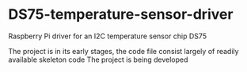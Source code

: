 # DS75-temperature-sensor-driver
Raspberry Pi driver for an I2C temperature sensor chip DS75

The project is in its early stages, the code file consist largely of readily available skeleton code
The project is being developed
